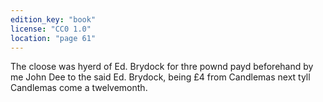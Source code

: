 ```yaml
---
edition_key: "book"
license: "CC0 1.0"
location: "page 61"
---
```

The cloose was hyerd of Ed. Brydock for thre
pownd payd beforehand by me John Dee to the said Ed. Brydock,
being £4 from Candlemas next tyll Candlemas come a
twelvemonth.

